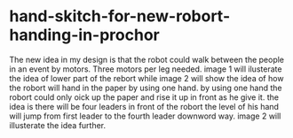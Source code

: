 # hand-skitch-for-new-robort-handing-in-prochor
The new idea in my design is that the robot could walk between the people in an event by motors. Three motors per leg needed. image 1 will ilusterate the idea of lower part of the rebort while image 2 will show the idea of how the robort will hand in the paper by using one hand. by using one hand the robort could only oick up the paper and rise it up in front as he give it. the idea is there will be four leaders in front of the robort the level of his hand will jump from first  leader to the fourth leader downword way. image 2 will illusterate the idea further.
